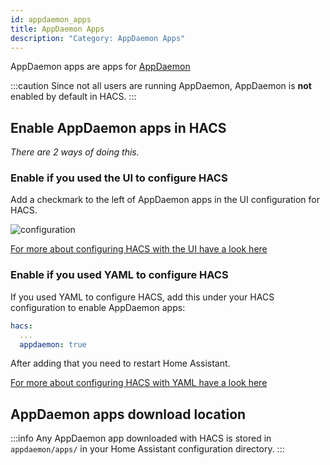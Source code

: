 ```yaml
---
id: appdaemon_apps
title: AppDaemon Apps
description: "Category: AppDaemon Apps"
---
```


AppDaemon apps are apps for [AppDaemon](https://appdaemon.readthedocs.io/en/stable/)

:::caution
Since not all users are running AppDaemon, AppDaemon is **not** enabled by default in HACS.
:::

## Enable AppDaemon apps in HACS

_There are 2 ways of doing this._

### Enable if you used the UI to configure HACS

Add a checkmark to the left of AppDaemon apps in the UI configuration for HACS.

![configuration](/img/option3.png)

[For more about configuring HACS with the UI have a look here](configuration/basic.md)

### Enable if you used YAML to configure HACS

If you used YAML to configure HACS, add this under your HACS configuration to enable AppDaemon apps:

```yaml
hacs:
  ...
  appdaemon: true
```

After adding that you need to restart Home Assistant.

[For more about configuring HACS with YAML have a look here](configuration/legacy.md)

## AppDaemon apps download location

:::info
Any AppDaemon app downloaded with HACS is stored in `appdaemon/apps/` in your Home Assistant configuration directory.
:::
